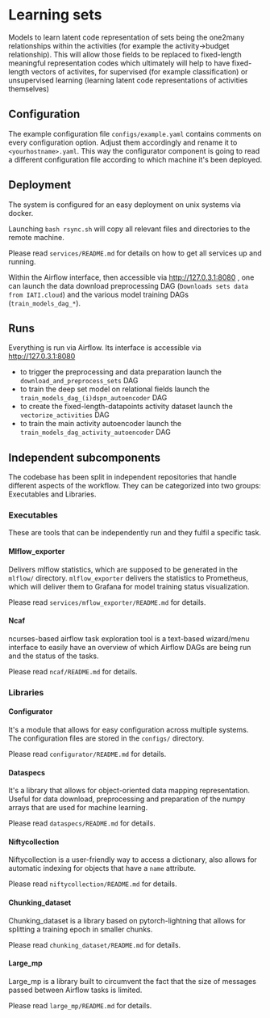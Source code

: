 # Learning sets

Models to learn latent code representation of sets being the one2many relationships within the activities (for example 
the activity->budget relationship). This will allow those fields to be replaced to fixed-length meaningful representation
codes which ultimately will help to have fixed-length vectors of activites, for supervised (for example classification) 
or unsupervised learning (learning latent code representations of activities themselves)

## Configuration

The example configuration file `configs/example.yaml` contains comments on every configuration option.
Adjust them accordingly and rename it to `<yourhostname>.yaml`. This way the configurator component is going to
read a different configuration file according to which machine it's been deployed.

## Deployment

The system is configured for an easy deployment on unix systems via docker.

Launching `bash rsync.sh` will copy all relevant files and directories to the remote machine.

Please read `services/README.md` for details on how to get all services up and running.

Within the Airflow interface, then accessible via http://127.0.3.1:8080 , one can launch the data download preprocessing DAG
(`Downloads sets data from IATI.cloud`) and the various model training DAGs
(`train_models_dag_*`).

## Runs

Everything is run via Airflow. Its interface is accessible via http://127.0.3.1:8080

 * to trigger the preprocessing and data preparation launch the `download_and_preprocess_sets` DAG
 * to train the deep set model on relational fields launch the `train_models_dag_(i)dspn_autoencoder` DAG
 * to create the fixed-length-datapoints activity dataset launch the `vectorize_activities` DAG
 * to train the main activity autoencoder launch the `train_models_dag_activity_autoencoder` DAG

## Independent subcomponents

The codebase has been split in independent repositories that handle different aspects of the workflow. They can be 
categorized into two groups: Executables and Libraries.

### Executables

These are tools that can be independently run and they fulfil a specific task.

#### Mlflow_exporter

Delivers mlflow statistics, which are supposed to be generated in the `mlflow/` directory. 
`mlflow_exporter` delivers the statistics to Prometheus, which will deliver them  to Grafana for model training 
status visualization.

Please read `services/mflow_exporter/README.md` for details.

#### Ncaf

ncurses-based airflow task exploration tool is a text-based wizard/menu interface to easily have an overview of which
Airflow DAGs are being run and the status of the tasks.

Please read `ncaf/README.md` for details.

### Libraries

#### Configurator

It's a module that allows for easy configuration across multiple systems.
The configuration files are stored in the `configs/` directory.

Please read `configurator/README.md` for details.

#### Dataspecs

It's a library that allows for object-oriented data mapping representation. Useful for data download, preprocessing
and preparation of the numpy arrays that are used for machine learning.

Please read `dataspecs/README.md` for details.

#### Niftycollection

Niftycollection is a user-friendly way to access a dictionary, also allows for automatic indexing
for objects that have a `name` attribute.

Please read `niftycollection/README.md` for details.

#### Chunking_dataset

Chunking_dataset is a library based on pytorch-lightning that allows for splitting a training epoch in smaller chunks.

Please read `chunking_dataset/README.md` for details.

#### Large_mp

Large_mp is a library built to circumvent the fact that the size of messages passed between Airflow tasks is limited.

Please read `large_mp/README.md` for details.